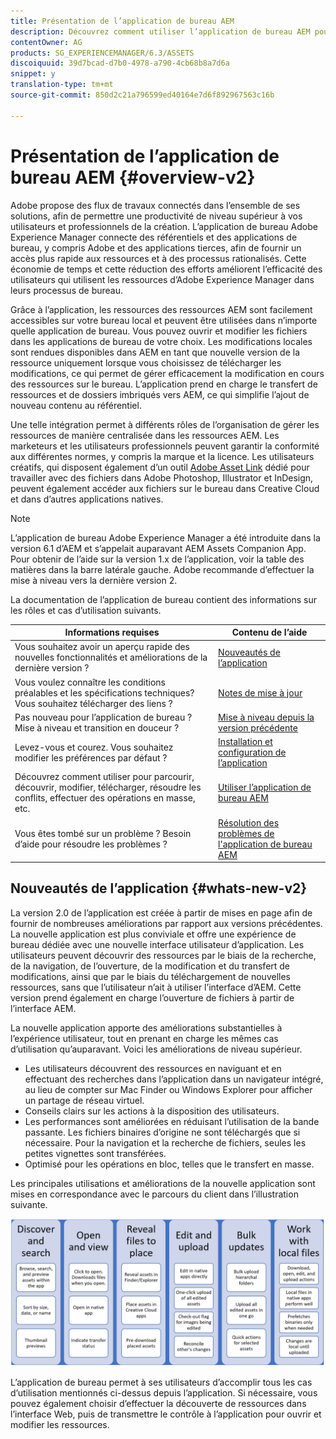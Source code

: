 ```yaml
---
title: Présentation de l’application de bureau AEM
description: Découvrez comment utiliser l’application de bureau AEM pour optimiser les processus de gestion des ressources pour les utilisateurs créatifs lors de l’utilisation des ressources AEM directement depuis leur bureau.
contentOwner: AG
products: SG_EXPERIENCEMANAGER/6.3/ASSETS
discoiquuid: 39d7bcad-d7b0-4978-a790-4cb68b8a7d6a
snippet: y
translation-type: tm+mt
source-git-commit: 850d2c21a796599ed40164e7d6f892967563c16b

---
```



# Présentation de l’application de bureau AEM {#overview-v2}

Adobe propose des flux de travaux connectés dans l’ensemble de ses solutions, afin de permettre une productivité de niveau supérieur à vos utilisateurs et professionnels de la création. L’application de bureau Adobe Experience Manager connecte des référentiels et des applications de bureau, y compris Adobe et des applications tierces, afin de fournir un accès plus rapide aux ressources et à des processus rationalisés. Cette économie de temps et cette réduction des efforts améliorent l’efficacité des utilisateurs qui utilisent les ressources d’Adobe Experience Manager dans leurs processus de bureau.

Grâce à l’application, les ressources des ressources AEM sont facilement accessibles sur votre bureau local et peuvent être utilisées dans n’importe quelle application de bureau. Vous pouvez ouvrir et modifier les fichiers dans les applications de bureau de votre choix. Les modifications locales sont rendues disponibles dans AEM en tant que nouvelle version de la ressource uniquement lorsque vous choisissez de télécharger les modifications, ce qui permet de gérer efficacement la modification en cours des ressources sur le bureau. L’application prend en charge le transfert de ressources et de dossiers imbriqués vers AEM, ce qui simplifie l’ajout de nouveau contenu au référentiel.

Une telle intégration permet à différents rôles de l’organisation de gérer les ressources de manière centralisée dans les ressources AEM. Les marketeurs et les utilisateurs professionnels peuvent garantir la conformité aux différentes normes, y compris la marque et la licence. Les utilisateurs créatifs, qui disposent également d’un outil [Adobe Asset Link](https://www.adobe.com/marketing/experience-manager-assets/adobe-asset-link.html) dédié pour travailler avec des fichiers dans Adobe Photoshop, Illustrator et InDesign, peuvent également accéder aux fichiers sur le bureau dans Creative Cloud et dans d’autres applications natives.

>[!NOTE]
>
>L’application de bureau Adobe Experience Manager a été introduite dans la version 6.1 d’AEM et s’appelait auparavant AEM Assets Companion App. Pour obtenir de l’aide sur la version 1.x de l’application, voir la table des matières dans la barre latérale gauche. Adobe recommande d’effectuer la mise à niveau vers la dernière version 2.

La documentation de l’application de bureau contient des informations sur les rôles et cas d’utilisation suivants.

| Informations requises | Contenu de l’aide |
|-------------------------------------------------------------------------------------------------------|------------------------------------------------------------|
| Vous souhaitez avoir un aperçu rapide des nouvelles fonctionnalités et améliorations de la dernière version ? | [Nouveautés de l’application](#whats-new-v2) |
| Vous voulez connaître les conditions préalables et les spécifications techniques? Vous souhaitez télécharger des liens ? | [Notes de mise à jour](release-notes.md) |
| Pas nouveau pour l’application de bureau ? Mise à niveau et transition en douceur ? | [Mise à niveau depuis la version précédente](install-upgrade.md#upgrade-from-previous-version) |
| Levez-vous et courez. Vous souhaitez modifier les préférences par défaut ? | [Installation et configuration de l’application](install-upgrade.md) |
| Découvrez comment utiliser pour parcourir, découvrir, modifier, télécharger, résoudre les conflits, effectuer des opérations en masse, etc. | [Utiliser l’application de bureau AEM](using.md) |
| Vous êtes tombé sur un problème ? Besoin d’aide pour résoudre les problèmes ? | [Résolution des problèmes de l'application de bureau AEM](troubleshoot.md) |

## Nouveautés de l’application {#whats-new-v2}

La version 2.0 de l’application est créée à partir de mises en page afin de fournir de nombreuses améliorations par rapport aux versions précédentes. La nouvelle application est plus conviviale et offre une expérience de bureau dédiée avec une nouvelle interface utilisateur d’application. Les utilisateurs peuvent découvrir des ressources par le biais de la recherche, de la navigation, de l’ouverture, de la modification et du transfert de modifications, ainsi que par le biais du téléchargement de nouvelles ressources, sans que l’utilisateur n’ait à utiliser l’interface d’AEM. Cette version prend également en charge l’ouverture de fichiers à partir de l’interface AEM.

La nouvelle application apporte des améliorations substantielles à l’expérience utilisateur, tout en prenant en charge les mêmes cas d’utilisation qu’auparavant. Voici les améliorations de niveau supérieur.

* Les utilisateurs découvrent des ressources en naviguant et en effectuant des recherches dans l’application dans un navigateur intégré, au lieu de compter sur Mac Finder ou Windows Explorer pour afficher un partage de réseau virtuel.
* Conseils clairs sur les actions à la disposition des utilisateurs.
* Les performances sont améliorées en réduisant l’utilisation de la bande passante. Les fichiers binaires d’origine ne sont téléchargés que si nécessaire. Pour la navigation et la recherche de fichiers, seules les petites vignettes sont transférées.
* Optimisé pour les opérations en bloc, telles que le transfert en masse.

Les principales utilisations et améliorations de la nouvelle application sont mises en correspondance avec le parcours du client dans l’illustration suivante.

![Nouveautés de l’application de bureau AEM](assets/do-not-localize/whats-new-desktop-app-v2.png)

L’application de bureau permet à ses utilisateurs d’accomplir tous les cas d’utilisation mentionnés ci-dessus depuis l’application. Si nécessaire, vous pouvez également choisir d’effectuer la découverte de ressources dans l’interface Web, puis de transmettre le contrôle à l’application pour ouvrir et modifier les ressources.
